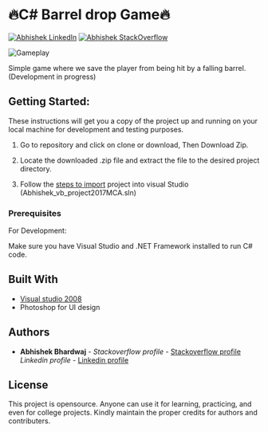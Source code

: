 # 🔥C\# Barrel drop Game🔥
[![Abhishek LinkedIn](https://img.shields.io/badge/Abhishek-LinkedIn-blue.svg?style=for-the-badge)](https://www.linkedin.com/in/abhishek-bhardwaj-b16764166)
[![Abhishek StackOverflow](https://img.shields.io/badge/Abhishek-StackOverflow-orange.svg?style=for-the-badge)](https://stackoverflow.com/users/6870223/abhi?tab=profile)

![Gameplay](https://media.giphy.com/media/9MJ7ePTrxCEzdS2D7Q/giphy.gif)

Simple game where we save the player from being hit by a falling barrel. (Development in progress)

## Getting Started:

These instructions will get you a copy of the project up and running on your local machine for development and testing purposes.  

1. Go to repository and click on clone or download, Then Download Zip. 

2. Locate the downloaded .zip file and extract the file to the desired project directory.

3. Follow the [steps to import](http://support.objecteering.com/objecteering6.1/help/us/csharp_developer/using_visual_studio/importing_existing_vs_project.htm) project into visual Studio (Abhishek_vb_project2017MCA.sln)

### Prerequisites

For Development:

Make sure you have Visual Studio and .NET Framework installed to run C# code. 
 
## Built With

* [Visual studio 2008](https://www.microsoft.com/en-in/download/details.aspx?id=7873)
* Photoshop for UI design 
 
## Authors

* **Abhishek Bhardwaj** - *Stackoverflow profile* - [Stackoverflow profile](https://stackoverflow.com/users/6870223/abhi?tab=profile)
			  *Linkedin profile* - [Linkedin profile](https://www.linkedin.com/in/abhishek-bhardwaj-b16764166)
 

## License

This project is opensource. Anyone can use it for learning, practicing, and even for college projects. Kindly maintain the proper credits for authors and contributers.
